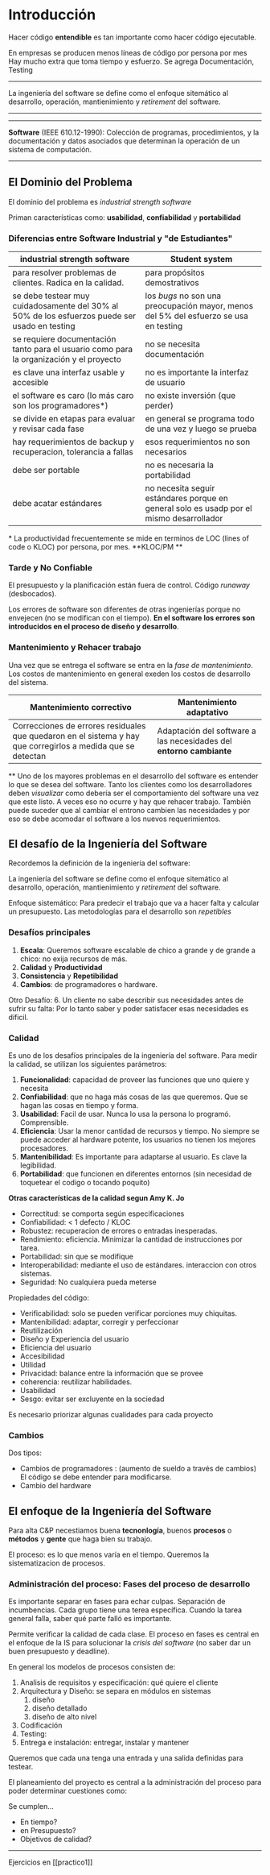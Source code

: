 # **Introducción**
Hacer código **entendible** es tan importante como hacer código ejecutable.

En empresas se producen menos líneas de código por persona por mes
Hay mucho extra que toma tiempo y esfuerzo.
Se agrega Documentación, Testing

---
La ingeniería del software se define como el enfoque sitemático al desarrollo,
operación, mantienimiento y *retirement* del software.
***

***
**Software** (IEEE 610.12-1990):
Colección de programas, procedimientos, y la documentación y datos asociados que determinan la operación de un sistema de computación.
***
## El Dominio del Problema
El dominio del problema es *industrial strength software*

Priman características como: **usabilidad**, **confiabilidad** y
**portabilidad**

### Diferencias entre Software Industrial y "de Estudiantes"

| industrial strength software | Student system |
| ---------------------------- | -------------- |
| para resolver problemas de clientes. Radica en la calidad. | para propósitos demostrativos | 
| se debe testear muy cuidadosamente del 30% al 50% de los esfuerzos puede ser usado en testing | los *bugs* no son una preocupación mayor, menos del 5% del esfuerzo se usa en testing | 
| se requiere documentación tanto para el usuario como para la organización y el proyecto | no se necesita documentación |
| es clave una interfaz usable y accesible | no es importante la interfaz de usuario |
| el software es caro (lo más caro son los programadores*) | no existe inversión (que perder) |
| se divide en etapas para evaluar y revisar cada fase | en general se programa todo de una vez y luego se prueba |
| hay requerimientos de backup y recuperacion, tolerancia a fallas | esos requerimientos no son necesarios |
| debe ser portable | no es necesaria la portabilidad |
| debe acatar estándares | no necesita seguir estándares porque en general solo es usadp por el mismo desarrollador| 

\* La productividad frecuentemente se mide en terminos de LOC (lines of code o
KLOC) por persona, por mes. **KLOC/PM **

### Tarde y No Confiable
El presupuesto y la planificación están fuera de control. Código *runaway*
(desbocados).

Los errores de software son diferentes de otras ingenierías porque no envejecen
(no se modifican con el tiempo). **En el software los errores son introducidos
en el proceso de diseño y desarrollo**.

### Mantenimiento y Rehacer trabajo
Una vez que se entrega el software se entra en la *fase de mantenimiento*.
Los costos de mantenimiento en general exeden los costos de desarrollo del
sistema.

| Mantenimiento correctivo | Mantenimiento adaptativo |
| ------------------------ | ------------------------ |
| Correcciones de errores residuales que quedaron en el sistema y hay que corregirlos a medida que se detectan | Adaptación del software a las necesidades del **entorno cambiante** |

** Uno de los mayores problemas en el desarrollo del software es entender lo que
se desea del software. Tanto los clientes como los desarrolladores deben
*visualizar* como debería ser el comportamiento del software una vez que este
listo. A veces eso no ocurre y hay que rehacer trabajo. También puede suceder
que al cambiar el entrono cambien las necesidades y por eso se debe acomodar el
software a los nuevos requerimientos.

## El desafío de la Ingeniería del Software
Recordemos la definición de la ingeniería del software:

La ingeniería del software se define como el enfoque sitemático al desarrollo,
operación, mantienimiento y *retirement* del software.

Enfoque sistemático: Para predecir el trabajo que va a hacer falta y calcular
un presupuesto. Las metodologías para el desarrollo son *repetibles*


### Desafíos principales
1. **Escala**: Queremos software escalable de chico a grande y de grande a chico: no exija
recursos de más.
2. **Calidad** y  **Productividad**
4. **Consistencia** y **Repetibilidad**
5. **Cambios**: de programadores o hardware.

Otro Desafío:
6. Un cliente no sabe describir sus necesidades antes de sufrir su falta: Por lo
tanto saber y poder satisfacer esas necesidades es dificil.


### Calidad
Es uno de los desafíos principales de la ingeniería del software.
Para medir la calidad, se utilizan los siguientes parámetros:
1. **Funcionalidad**: capacidad de proveer las funciones que uno quiere y necesita
2. **Confiabilidad**: que no haga más cosas de las que queremos. Que se hagan las
cosas en tiempo y forma.
3. **Usabilidad**: Facil de usar. Nunca lo usa la persona lo programó.
Comprensible.
4. **Eficiencia**: Usar la menor cantidad de recursos y tiempo. No siempre se
puede acceder al hardware potente, los usuarios no tienen los mejores
procesadores.
5. **Mantenibilidad**:  Es importante para adaptarse al usuario. Es clave la legibilidad.
6. **Portabilidad**: que funcionen en diferentes entornos (sin necesidad de
toquetear el codigo o tocando poquito)


**Otras características de la calidad segun Amy K. Jo**

- Correctitud: se comporta según especificaciones
- Confiabilidad: < 1 defecto / KLOC
- Robustez: recuperacion de errores o entradas inesperadas.
- Rendimiento: eficiencia. Minimizar la cantidad de instrucciones por tarea.
- Portabilidad: sin que se modifique
- Interoperabilidad: mediante el uso de estándares. interaccion con otros sistemas.
- Seguridad: No cualquiera pueda meterse


Propiedades del código:
- Verificabilidad: solo se pueden verificar porciones muy chiquitas.
- Mantenibilidad: adaptar, corregir y perfeccionar
- Reutilización
- Diseño y Experiencia del usuario
- Eficiencia del usuario
- Accesibilidad
- Utilidad
- Privacidad: balance entre la información que se provee
- coherencia: reutilizar habilidades.
- Usabilidad
- Sesgo: evitar ser excluyente en la sociedad

Es necesario priorizar algunas cualidades para cada proyecto


### Cambios
Dos tipos:
- Cambios de programadores : (aumento de sueldo a través de cambios) El código
se debe entender para modificarse.
- Cambio del hardware

## El enfoque de la Ingeniería del Software

Para alta C&P necestiamos buena **tecnonlogía**, buenos **procesos** o **métodos** y **gente** que haga bien su trabajo.

El proceso: es lo que menos varía en el tiempo. Queremos la sistematizacion de procesos.

### Administración del proceso:  Fases del proceso de desarrollo
Es importante separar en fases para echar culpas. Separación de incumbencias.
Cada grupo tiene una terea específica. Cuando la tarea general falla, saber qué parte falló es importante.

Permite verificar la calidad de cada clase.
El proceso en fases es central en el enfoque de la IS para solucionar la *crisis del software* (no saber dar un buen presupuesto y deadline).

En general los modelos de procesos consisten de:
1. Analisis de requisitos y especificación: qué quiere el cliente
2. Arquitectura y Diseño: se separa en módulos en sistemas
	1. diseño
	2. diseño detallado
	3. diseño de alto nivel
3. Codificación
4. Testing: 
5. Entrega e instalación: entregar, instalar y mantener

Queremos que cada una tenga una entrada y una salida definidas para testear.

El planeamiento del proyecto es central a la administración del proceso para poder determinar cuestiones como:

Se cumplen...
+ En tiempo?
+ en Presupuesto?
+ Objetivos de calidad?

---
Ejercicios en [[practico1]]

